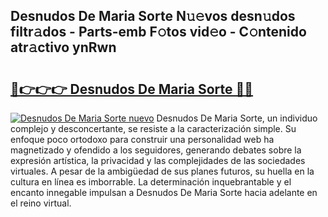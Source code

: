 ## Desnudos De Maria Sorte N𝚞𝚎vos desn𝚞dos filtr𝚊dos - Parts-emb F𝚘tos vid𝚎o - C𝚘ntenido atr𝚊ctivo ynRwn

# <h2><a href="http://mb4tdo.tromn.icu/?c=Desnudos+De+Maria+Sorte">🔗👉👉👉 Desnudos De Maria Sorte 🔗🔗</a></h2>

[![Desnudos De Maria Sorte nuevo](https://i.imgur.com/pEAQMta.gif)](http://mb4tdo.tromn.icu/?c=Desnudos+De+Maria+Sorte)
Desnudos De Maria Sorte, un individuo complejo y desconcertante, se resiste a la caracterización simple. Su enfoque poco ortodoxo para construir una personalidad web ha magnetizado y ofendido a los seguidores, generando debates sobre la expresión artística, la privacidad y las complejidades de las sociedades virtuales. A pesar de la ambigüedad de sus planes futuros, su huella en la cultura en línea es imborrable. La determinación inquebrantable y el encanto innegable impulsan a Desnudos De Maria Sorte hacia adelante en el reino virtual.
